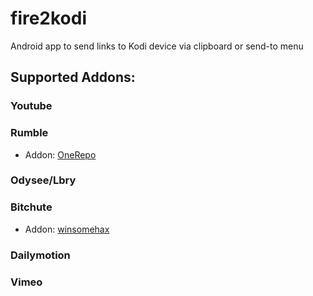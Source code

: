 # fire2kodi
Android app to send links to Kodi device via clipboard or send-to menu 

## Supported Addons:
### Youtube

### Rumble
- Addon: <a href=https://github.com/OnePlayHD/OneRepo>OneRepo</a>  

### Odysee/Lbry 

### Bitchute
- Addon: <a href=https://github.com/winsomehax/plugin.video.bitchute>winsomehax</a>   

### Dailymotion
### Vimeo 
